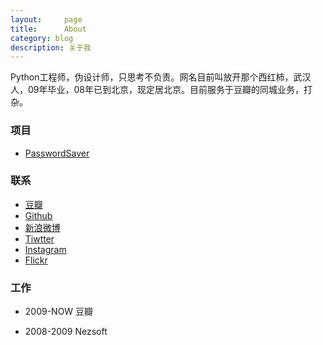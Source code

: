 ```yaml
---
layout:     page
title:      About
category: blog
description: 关于我
---
```

Python工程师，伪设计师，只思考不负责。网名目前叫放开那个西红柿，武汉人，09年毕业，08年已到北京，现定居北京。目前服务于豆瓣的同城业务，打杂。

### 项目 ###

* [PasswordSaver](/release/password.html)

### 联系 ###

* [豆瓣](http://www.douban.com/people/JGuo/)
* [Github](http://www.github.com/guojing)
* [新浪微博](http://weibo.com/soundbbg)
* [Tiwtter](https://twitter.com/guojing)
* [Instagram](http://instagram.com/soundbbg)
* [Flickr](http://www.flickr.com/photos/soundbbg)

### 工作 ###

* 2009-NOW 豆瓣

* 2008-2009 Nezsoft